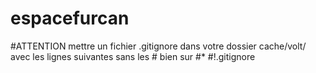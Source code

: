 # espacefurcan
#ATTENTION mettre un fichier .gitignore dans votre dossier cache/volt/ avec les lignes suivantes sans les # bien sur 
#*
#!.gitignore
